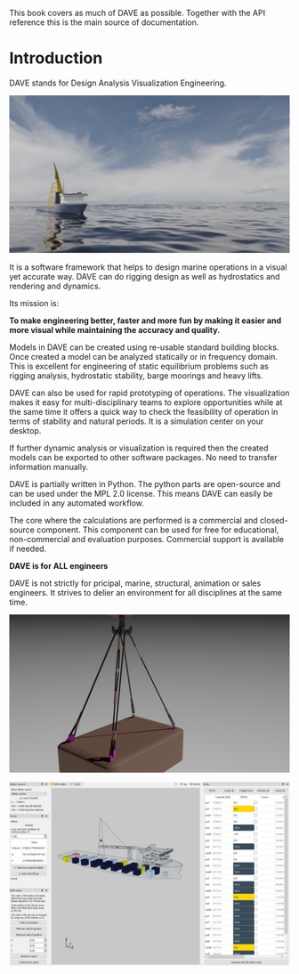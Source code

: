 This book covers as much of DAVE as possible. Together with the API reference this is the main source of documentation.

# Introduction

DAVE stands for Design Analysis Visualization Engineering.

![mooi plaatje](images/introduction_1.jpg)

It is a software framework that helps to design marine operations in a visual yet accurate way. DAVE can do rigging design as well as hydrostatics and rendering and dynamics.

Its mission is:

**To make engineering better, faster and more fun by making it easier and more visual while maintaining the accuracy and quality.**

Models in DAVE can be created using re-usable standard building blocks. Once created a model can be analyzed statically or in frequency domain. This is excellent for engineering of static equilibrium problems such as rigging analysis, hydrostatic stability, barge moorings and heavy lifts.

DAVE can also be used for rapid prototyping of operations. The visualization makes it easy for multi-disciplinary teams to explore opportunities while at the same time it offers a quick way to check the feasibility of operation in terms of stability and natural periods. It is a simulation center on your desktop.

If further dynamic analysis or visualization is required then the created models can be exported to other software packages. No need to transfer information manually.

DAVE is partially written in Python. The python parts are open-source and can be used under the MPL 2.0 license. This means DAVE can easily be included in any automated workflow.

The core where the calculations are performed is a commercial and closed-source component. This component can be used for free for educational, non-commercial and evaluation purposes. Commercial support is available if needed.

**DAVE is for ALL engineers**

DAVE is not strictly for pricipal, marine, structural, animation or sales engineers. It strives to delier an environment for all disciplines at the same time.

![rigging](images/4prigging.jpg)

![ballast](images/marine_ballast_1.png)